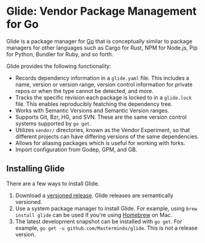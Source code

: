 # Glide: Vendor Package Management for Go

Glide is a package manager for [Go](https://golang.org) that is conceptually similar to package managers for other languages such as Cargo for Rust, NPM for Node.js, Pip for Python, Bundler for Ruby, and so forth.

Glide provides the following functionality:

* Records dependency information in a `glide.yaml` file. This includes a name, version or version range, version control information for private repos or when the type cannot be detected, and more.
* Tracks the specific revision each package is locked to in a `glide.lock` file. This enables reproducibly featching the dependency tree.
* Works with Semantic Versions and Semantic Version ranges.
* Supports Git, Bzr, HG, and SVN. These are the same version control systems supported by `go get`.
* Utilizes `vendor/` directories, known as the Vendor Experiment, so that different projects can have differing versions of the same dependencies.
* Allows for aliasing packages which is useful for working with forks.
* Import configuration from Godep, GPM, and GB.

## Installing Glide

There are a few ways to install Glide.

1. Download a [versioned release](https://github.com/Masterminds/glide/releases). Glide releases are semantically versioned.
2. Use a system package manager to install Glide. For example, using `brew install glide` can be used if you're using [Homebrew](http://brew.sh) on Mac.
3. The latest development snapshot can be installed with `go get`. For example, `go get -u github.com/Masterminds/glide`. This is not a release version.
